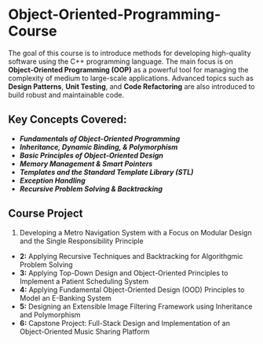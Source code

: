 # Object-Oriented-Programming-Course

The goal of this course is to introduce methods for developing high-quality software using the C++ programming language. The main focus is on **Object-Oriented Programming (OOP)** as a powerful tool for managing the complexity of medium to large-scale applications. Advanced topics such as **Design Patterns**, **Unit Testing**, and **Code Refactoring** are also introduced to build robust and maintainable code.

## Key Concepts Covered: 
* **_Fundamentals of Object-Oriented Programming_**
* **_Inheritance, Dynamic Binding, & Polymorphism_**
* **_Basic Principles of Object-Oriented Design_**
* **_Memory Management & Smart Pointers_**
* **_Templates and the Standard Template Library (STL)_**
* **_Exception Handling_**
* **_Recursive Problem Solving & Backtracking_**

## Course Project

1. Developing a Metro Navigation System with a Focus on Modular Design and the Single Responsibility Principle
* **2:** Applying Recursive Techniques and Backtracking for Algorithgmic Problem Solving
* **3:** Applying Top-Down Design and Object-Oriented Principles to Implement a Patient Scheduling System
* **4:** Applying Fundamental Object-Oriented Design (OOD) Principles to Model an E-Banking System
* **5:** Designing an Extensible Image Filtering Framework using Inheritance and Polymorphism
* **6:** Capstone Project: Full-Stack Design and Implementation of an Object-Oriented Music Sharing Platform
